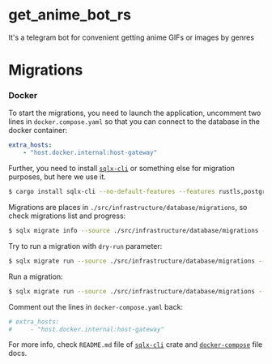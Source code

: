 # get_anime_bot_rs
It's a telegram bot for convenient getting anime GIFs or images by genres 

# Migrations

### Docker
To start the migrations, you need to launch the application, uncomment two lines in `docker.compose.yaml` so that you can connect to the database in the docker container:
```yaml
extra_hosts:
    - "host.docker.internal:host-gateway"
```
Further, you need to install [`sqlx-cli`](https://crates.io/crates/sqlx-cli) or something else for migration purposes, but here we use it.
```bash
$ cargo install sqlx-cli --no-default-features --features rustls,postgres
```
Migrations are places in `./src/infrastructure/database/migrations`, so check migrations list and progress:
```bash
$ sqlx migrate info --source ./src/infrastructure/database/migrations --database-url postgres://{user}:{password}@{host}:{port}/{db}
```
Try to run a migration with `dry-run` parameter:
```bash
$ sqlx migrate run --source ./src/infrastructure/database/migrations --database-url postgres://{user}:{password}@{host}:{port}/{db} --dry-run
```
Run a migration:
```bash
$ sqlx migrate run --source ./src/infrastructure/database/migrations --database-url postgres://{user}:{password}@{host}:{port}/{db}
```
Comment out the lines in `docker-compose.yaml` back:
```yaml
# extra_hosts:
#     - "host.docker.internal:host-gateway"
```

For more info, check `README.md` file of [`sqlx-cli`](https://crates.io/crates/sqlx-cli) crate and [`docker-compose`](https://docs.docker.com/compose/compose-file/compose-file-v3/) file docs.

